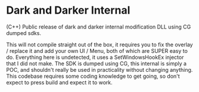 # Dark and Darker Internal
(C++) Public release of dark and darker internal modification DLL using CG dumped sdks. 

This will not compile straight out of the box, it requires you to fix the overlay / replace it and add your own UI / Menu, both of which are SUPER easy to do. Everything here is undetected, it uses a SetWindowsHookEx injector that I did not make. The SDK is dumped using CG, this internal is simply a POC, and shouldn't really be used in practicality without changing anything. This codebase requires some coding knowledge to get going, so don't expect to press build and expect it to work.
